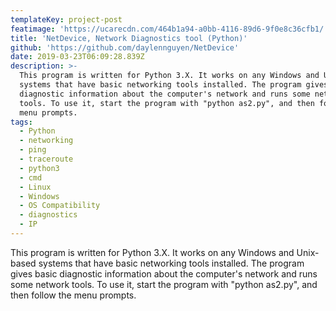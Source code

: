 ```yaml
---
templateKey: project-post
featimage: 'https://ucarecdn.com/464b1a94-a0bb-4116-89d6-9f0e8c36cfb1/'
title: 'NetDevice, Network Diagnostics tool (Python)'
github: 'https://github.com/daylennguyen/NetDevice'
date: 2019-03-23T06:09:28.839Z
description: >-
  This program is written for Python 3.X. It works on any Windows and Unix-based
  systems that have basic networking tools installed. The program gives basic
  diagnostic information about the computer's network and runs some network
  tools. To use it, start the program with "python as2.py", and then follow the
  menu prompts.
tags:
  - Python
  - networking
  - ping
  - traceroute
  - python3
  - cmd
  - Linux
  - Windows
  - OS Compatibility
  - diagnostics
  - IP
---
```

This program is written for Python 3.X. It works on any Windows and Unix-based systems that have basic networking tools installed. The program gives basic diagnostic information about the computer's network and runs some network tools. To use it, start the program with "python as2.py", and then follow the menu prompts.
